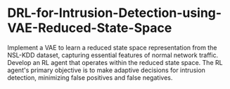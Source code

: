 # DRL-for-Intrusion-Detection-using-VAE-Reduced-State-Space
 Implement a VAE to learn a reduced state space representation from the NSL-KDD dataset, capturing essential features of normal network traffic.  Develop an RL agent that operates within the reduced state space. The RL agent's primary objective is to make adaptive decisions for intrusion detection, minimizing false positives and false negatives.
